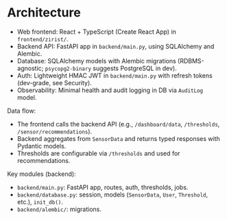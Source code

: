 # Architecture

- Web frontend: React + TypeScript (Create React App) in `frontend/zirist/`.
- Backend API: FastAPI app in `backend/main.py`, using SQLAlchemy and Alembic.
- Database: SQLAlchemy models with Alembic migrations (RDBMS-agnostic; `psycopg2-binary` suggests PostgreSQL in dev).
- Auth: Lightweight HMAC JWT in `backend/main.py` with refresh tokens (dev-grade, see Security).
- Observability: Minimal health and audit logging in DB via `AuditLog` model.

Data flow:
- The frontend calls the backend API (e.g., `/dashboard/data`, `/thresholds`, `/sensor/recommendations`).
- Backend aggregates from `SensorData` and returns typed responses with Pydantic models.
- Thresholds are configurable via `/thresholds` and used for recommendations.

Key modules (backend):
- `backend/main.py`: FastAPI app, routes, auth, thresholds, jobs.
- `backend/database.py`: session, models (`SensorData`, `User`, `Threshold`, etc.), `init_db()`.
- `backend/alembic/`: migrations.

